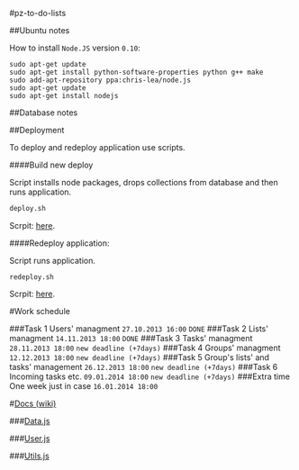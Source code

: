 #pz-to-do-lists

##Ubuntu notes

How to install `Node.JS` version `0.10`:

	sudo apt-get update
	sudo apt-get install python-software-properties python g++ make
	sudo add-apt-repository ppa:chris-lea/node.js
	sudo apt-get update
	sudo apt-get install nodejs

##Database notes

##Deployment

To deploy and redeploy application use scripts. 

####Build new deploy

Script installs node packages, drops collections from database and then runs application.

```sh
deploy.sh
```

Scrpit: [here](./deploy.sh).

####Redeploy application:

Script runs application.

```
redeploy.sh
```
Scrpit: [here](./redeploy.sh).

#Work schedule

###Task 1 
Users' managment `27.10.2013 16:00` `DONE`
###Task 2 
Lists' managment `14.11.2013 18:00` `DONE`
###Task 3 
Tasks' managment `28.11.2013 18:00` `new deadline (+7days)`
###Task 4 
Groups' managment `12.12.2013 18:00` `new deadline (+7days)`
###Task 5 
Group's lists' and tasks' management `26.12.2013 18:00` `new deadline (+7days)`
###Task 6 
Incoming tasks etc. `09.01.2014 18:00` `new deadline (+7days)`
###Extra time 
One week just in case `16.01.2014 18:00`

#[Docs (wiki)](https://github.com/mmotel/pz-to-do-lists/wiki)

###[Data.js](https://github.com/mmotel/pz-to-do-lists/wiki/data-js)

###[User.js](https://github.com/mmotel/pz-to-do-lists/wiki/user-js)

###[Utils.js](https://github.com/mmotel/pz-to-do-lists/wiki/utils-js)
